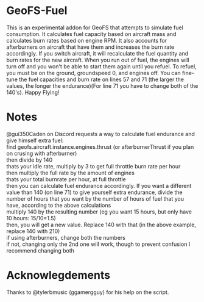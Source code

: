 # GeoFS-Fuel
This is an experimental addon for GeoFS that attempts to simulate fuel consumption. It calculates fuel capacity based on aircraft mass and calculates burn rates based on engine RPM. It also accounts for afterburners on aircraft that have them and increases the burn rate accordingly. If you switch aircraft, it will recalculate the fuel quantity and burn rates for the new aircraft. When you run out of fuel, the engines will turn off and you won't be able to start them again until you refuel. To refuel, you must be on the ground, groundspeed 0, and engines off. You can fine-tune the fuel capacities and burn rate on lines 57 and 71 (the larger the values, the longer the endurance)(For line 71 you have to change both of the 140's). Happy Flying!
# Notes
@gui350Caden on Discord requests a way to calculate fuel endurance and give himself extra fuel: <br/>
find geofs.aircraft.instance.engines.thrust (or afterburnerThrust if you plan on crusing with afterburner) <br/>
then divide by 140<br/>
thats your idle rate, multiply by 3 to get full throttle burn rate per hour<br/>
then multiply the full rate by the amount of engines<br/>
thats your total burnrate per hour, at full throttle<br/>
then you can calculate fuel endurance accordingly.
If you want a different value than 140 (on line 71) to give yourself extra endurance, divide the number of hours that you want by the number of hours of fuel that you have, according to the above calculations <br/>
multiply 140 by the resulting number (eg you want 15 hours, but only have 10 hours: 15/10=1.5)<br/>
then, you will get a new value. Replace 140 with that (in the above example, replace 140 with 210)<br/>
if using afterburners, change both the numbers<br/>
if not, changing only the 2nd one will work, though to prevent confusion I recommend changing both
# Acknowlegdements
Thanks to @tylerbmusic (ggamergguy) for his help on the script.
